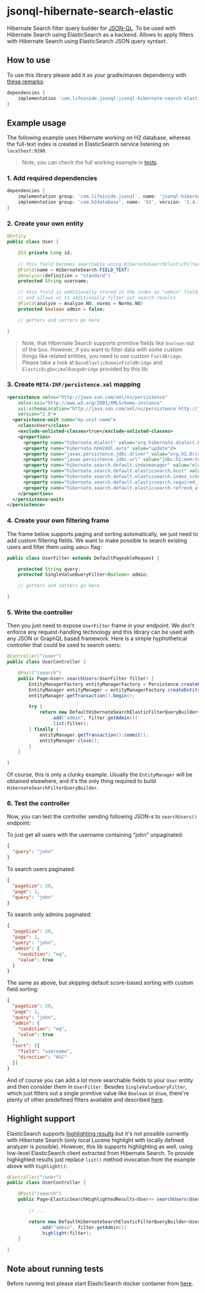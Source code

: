 # jsonql-hibernate-search-elastic

Hibernate Search filter query builder for [JSON-QL](https://github.com/json-ql). To be used with Hibernate Search using ElasticSearch as a backend. Allows to apply filters with Hibernate Search using ElasticSearch JSON query syntaxt.

## How to use

To use this library please add it as your gradle/maven dependency with [these remarks](https://github.com/json-ql/jsonql-core#how-to-use):

```groovy
dependencies {
    implementation 'com.lifeinide.jsonql:jsonql-hibernate-search-elastic:VERSION'
}
```

## Example usage

The following example uses Hibernate working on H2 database, whereas the full-text index is created in ElasticSearch service listening on `localhost:9200`.

> Note, you can check the full working example in [tests](src/test).

### 1. Add required dependencies

```groovy
dependencies {
    implementation group: 'com.lifeinide.jsonql', name: 'jsonql-hibernate-search-elastic', version: '1.0.0'
    implementation group: 'com.h2database', name: 'h2', version: '1.4.199'
}
``` 

### 2. Create your own entity

```java
@Entity
public class User {

    @Id private Long id;
    
    // this field becomes searchable using HibernateSearchElasticFilterQueryBuilder
    @Field(name = HibernateSearch.FIELD_TEXT)
    @Analyzer(definition = "standard")
    protected String username;

    // this field is additionally stored in the index as "admin" field, 
    // and allows us to additionally filter out search results
    @Field(analyze = Analyze.NO, norms = Norms.NO)  
    protected boolean admin = false;

    // getters and setters go here

}
```

> Note, that Hibernate Search supports primitive fields like `boolean` out of the box. However, if you want to filter data with some custom things like related entities, you need to use custom `FieldBridge`. Please take a look at `BaseElasticDomainFieldBridge` and `ElasticBigDecimalRangeBridge` provided by this lib.

### 3. Create `META-INF/persistence.xml` mapping

```xml
<persistence xmlns="http://java.sun.com/xml/ns/persistence"
    xmlns:xsi="http://www.w3.org/2001/XMLSchema-instance"
    xsi:schemaLocation="http://java.sun.com/xml/ns/persistence http://java.sun.com/xml/ns/persistence/persistence_2_0.xsd"
    version="2.0">
  <persistence-unit name="my-unit-name">
    <class>User</class>
    <exclude-unlisted-classes>true</exclude-unlisted-classes>
    <properties>
      <property name="hibernate.dialect" value="org.hibernate.dialect.H2Dialect"/>
      <property name="hibernate.hbm2ddl.auto" value="update"/>
      <property name="javax.persistence.jdbc.driver" value="org.h2.Driver"/>
      <property name="javax.persistence.jdbc.url" value="jdbc:h2:mem:test;DB_CLOSE_DELAY=-1"/>
      <property name="hibernate.search.default.indexmanager" value="elasticsearch"/>
      <property name="hibernate.search.default.elasticsearch.host" value="http://127.0.0.1:9200"/>
      <property name="hibernate.search.default.elasticsearch.index_schema_management_strategy" value="drop-and-create"/>
      <property name="hibernate.search.default.elasticsearch.required_index_status" value="yellow"/>
      <property name="hibernate.search.default.elasticsearch.refresh_after_write" value="true"/>
    </properties>
  </persistence-unit>
</persistence>
```

### 4. Create your own filtering frame

The frame below supports paging and sorting automatically, we just need to add custom filtering fields. We want to make possible to search existing users and filter them using `admin` flag:

```java
public class UserFilter extends DefaultPageableRequest {

    protected String query;
    protected SingleValueQueryFilter<Boolean> admin;

    // getters and setters go here

}
```

### 5. Write the controller

Then you just need to expose `UserFilter` frame in your endpoint. We don't enforce any request-handling technology and this library can be used with any JSON or GraphQL based framework. Here is a simple hyphothetical controller that could be used to search users:

```java
@Controller("/user")
public class UserController {

    @Post("/search")
    public Page<User> searchUsers(UserFilter filter) {
        EntityManagerFactory entityManagerFactory = Persistence.createEntityManagerFactory("my-unit-name");
        EntityManager entityManager = entityManagerFactory.createEntityManager();
        entityManager.getTransaction().begin();

        try {
            return new DefaultHibernateSearchElasticFilterQueryBuilder<User>(em, User.class, filter.getQuery())
                .add("admin", filter.getAdmin())
                .list(filter);
        } finally {
            entityManager.getTransaction().commit();
            entityManager.close();
        }
    }   

}
```

Of course, this is only a clunky example. Usually the `EntityManager` will be obtained  elsewhere, and it's the only thing required to build `HibernateSearchFilterQueryBuilder`.

### 6. Test the controller

Now, you can test the controller sending following JSON-s to `searchUsers()` endpoint:

To just get all users with the username containing "john" unpaginated:

```json
{
  "query": "john"
}
```   

To search users paginated:

```json
{
  "pageSize": 20,
  "page": 1,
  "query": "john"
}
```

To search only admins paginated:

```json
{
  "pageSize": 20,
  "page": 1,
  "query": "john",
  "admin": {
    "condition": "eq",
    "value": true  
  } 
}
```

The same as above, but skipping default score-based sorting with custom field sorting:

```json
{
  "pageSize": 20,
  "page": 1,
  "query": "john",
  "admin": {
    "condition": "eq",
    "value": true  
  }, 
  "sort": [{
    "field": "username",
    "direction": "ASC"        
  }]
}
```

And of course you can add a lot more searchable fields to your `User` entity and then consider them in `UserFilter`. Besides `SingleValueQueryFilter`, which just filters out a single primitive value like `Boolean` or `Enum`, there're plenty of other predefined filters available and described [here](https://github.com/json-ql/jsonql-core).

## Highlight support

ElasticSearch supports [highlighting results](https://www.elastic.co/guide/en/elasticsearch/reference/5.6/search-request-highlighting.html) but it's not possible currently with Hibernate Search (only local Lucene highlight with locally defined analyzer is possible). However, this lib supports highlighting as well, using low-level ElasticSearch client extracted from Hibernate Search. To provide highlighted results just replace `list()` method invocation from the example above with `highlight()`:

```java
@Controller("/user")
public class UserController {

    @Post("/search")
    public Page<ElasticSearchHighlightedResults<User>> searchUsers(UserFilter filter) {
        
        // ...

        return new DefaultHibernateSearchElasticFilterQueryBuilder<User>(em, User.class, filter.getQuery())
            .add("admin", filter.getAdmin())
            .highlight(filter);
    }   

}
```
 

## Note about running tests

Before running test please start ElasticSearch docker container from [here](docker).

